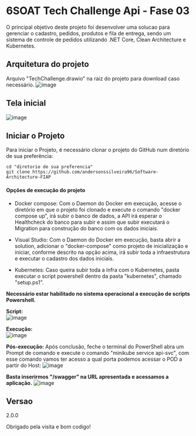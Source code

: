 # 6SOAT Tech Challenge Api - Fase 03
O principal objetivo deste projeto foi desenvolver uma solucao para gerenciar o cadastro, pedidos, produtos e fila de entrega, sendo um sistema de controle de pedidos utilizando .NET Core, Clean Architecture e Kubernetes.

## Arquitetura do projeto
Arquivo "TechChallenge.drawio" na raiz do projeto para download caso necessário.
![image](https://github.com/user-attachments/assets/c410c3d7-856d-4145-a549-49b4571d2cd8)

## Tela inicial
![image](https://github.com/user-attachments/assets/ebf26ce8-0f5d-4341-9358-e655dd904d6d)

## Iniciar o Projeto
Para iniciar o Projeto, é necessário clonar o projeto do GitHub num diretório de sua preferência:

```shell
cd "diretorio de sua preferencia"
git clone https://github.com/andersonssilveira96/Software-Architecture-FIAP
```
#### Opções de execução do projeto
   * Docker compose: Com o Daemon do Docker em execução, acesse o diretório em que o projeto foi clonado e execute o comando "docker compose up", irá subir o banco de dados, a API irá esperar o Healthcheck do banco para subir e assim que subir executará o Migration para construção do banco com os dados iniciais.
     
   * Visual Studio: Com o Daemon do Docker em execução, basta abrir a solution, adicionar o "docker-compose" como projeto de inicialização e iniciar, conforme descrito na opção acima, irá subir toda a infraestrutura e executar o cadastro dos dados iniciais.

   * Kubernetes: Caso queira subir toda a infra com o Kubernetes, pasta executar o script powershell dentro da pasta "kubernetes", chamado "setup.ps1".
     
   <b>Necessário estar habilitado no sistema operacional a execução de scripts Powershell.</b>

   <b>Script:<br></b>
   ![image](https://github.com/user-attachments/assets/a4a410db-f173-4429-8793-7d670eedb191)
  
   <b>Execução:<br></b>
   ![image](https://github.com/user-attachments/assets/21c6fdda-8da3-436e-aab9-39d48bf1574a)

   <b>Pós-execução:</b> Após conclusão, feche o terminal do PowerShell abra um Prompt de comando e execute o comando "minikube service api-svc", com esse comando vamos ter acesso a qual porta podemos acessar o POD a partir do Host:
   ![image](https://github.com/user-attachments/assets/19cbd68f-ce68-403b-814e-58add5f19a10)

   <b>Basta inserirmos "/swagger" na URL apresentada e acessamos a aplicação.</b>
   ![image](https://github.com/user-attachments/assets/bb8441da-5c69-4989-8a48-93af6bb1cb78)

## Versao

2.0.0
 
Obrigado pela visita e bom codigo!
